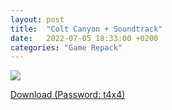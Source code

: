 ```yaml
---
layout: post
title:  "Colt Canyon + Soundtrack"
date:   2022-07-05 18:33:00 +0200
categories: "Game Repack"
---
```

<img src="https://i.imgur.com/ZAKTaOF.png"/> <br>


<a href="https://0a0bin.klowdee.host/?7f3ae895661801bc#6FWftw2xVWvPoGzbP4hfjXN8PVmFLwRxp5zrqFhCGSiF">Download (Password: t4x4)</a>
